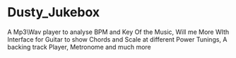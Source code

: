 # Dusty_Jukebox
A Mp3\Wav player to analyse BPM and Key Of the Music, Will me More WIth Interface for Guitar to show Chords and Scale at different Power Tunings, A backing track Player, Metronome and much more 
